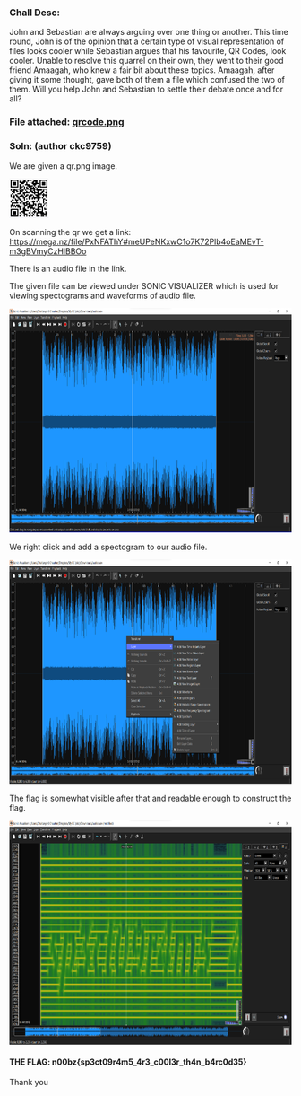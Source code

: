 ### Chall Desc: 
John and Sebastian are always arguing over one thing or another. This time round, John is of the opinion that a certain type of visual representation of files looks cooler while Sebastian argues that his favourite, QR Codes, look cooler. Unable to resolve this quarrel on their own, they went to their good friend Amaagah, who knew a fair bit about these topics. Amaagah, after giving it some thought, gave both of them a file which confused the two of them. Will you help John and Sebastian to settle their debate once and for all?

### File attached: [qrcode.png](qr.png)

### Soln: (author ckc9759)

We are given a qr.png image.  

<h>
  <img src="qr.png" width="70" height="70">
</h>

On scanning the qr we get a link:  
https://mega.nz/file/PxNFAThY#meUPeNKxwC1o7K72Plb4oEaMEvT-m3gBVmyCzHlBBOo  

There is an audio file in the link.

The given file can be viewed under SONIC VISUALIZER which is used for viewing spectograms and waveforms of audio file.    

<h>
  <img src="wav.png" width="700" height="400">
</h>

We right click and add a spectogram to our audio file.   

<h>
  <img src="ww.png" width="700" height="400">
</h>


The flag is somewhat visible after that and readable enough to construct the flag.  

<h>
  <img src="w3.png" width="700" height="400">
</h>


#### THE FLAG: n00bz{sp3ct09r4m5_4r3_c00l3r_th4n_b4rc0d35}

Thank you
